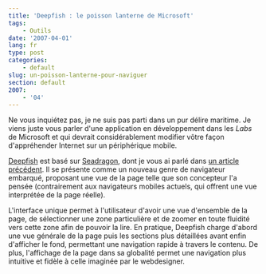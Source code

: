 ```yaml
---
title: 'Deepfish : le poisson lanterne de Microsoft'
tags:
    - Outils
date: '2007-04-01'
lang: fr
type: post
categories:
    - default
slug: un-poisson-lanterne-pour-naviguer
section: default
2007:
    - '04'
---
```


Ne vous inquiétez pas, je ne suis pas parti dans un pur délire maritime. Je viens juste vous parler d'une application en développement dans les <em lang="en">Labs</em> de Microsoft et qui devrait considérablement modifier vôtre façon d'appréhender Internet sur un périphérique mobile.

<!-- more -->

[Deepfish](http://en.wikipedia.org/wiki/Microsoft_Live_Labs_Deepfish) est basé sur [Seadragon](http://en.wikipedia.org/wiki/Seadragon_Software), dont je vous ai parlé dans [un article précédent](/2007/03/microsoft-seadragon/). Il se présente comme un nouveau genre de navigateur embarqué, proposant une vue de la page telle que son concepteur l'a pensée (contrairement aux navigateurs mobiles actuels, qui offrent une vue interprétée de la page réelle).

L'interface unique permet à l'utilisateur d'avoir une vue d'ensemble de la page, de sélectionner une zone particulière et de zoomer en toute fluidité vers cette zone afin de pouvoir la lire. En pratique, Deepfish charge d'abord une vue générale de la page puis les sections plus détaillées avant enfin d'afficher le fond, permettant une navigation rapide à travers le contenu. De plus, l'affichage de la page dans sa globalité permet une navigation plus intuitive et fidèle à celle imaginée par le webdesigner.
